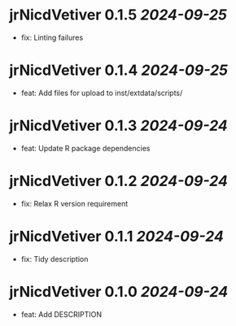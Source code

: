 # jrNicdVetiver 0.1.5 _2024-09-25_
  * fix: Linting failures

# jrNicdVetiver 0.1.4 _2024-09-25_
  * feat: Add files for upload to inst/extdata/scripts/

# jrNicdVetiver 0.1.3 _2024-09-24_
  * feat: Update R package dependencies

# jrNicdVetiver 0.1.2 _2024-09-24_
  * fix: Relax R version requirement

# jrNicdVetiver 0.1.1 _2024-09-24_
  * fix: Tidy description

# jrNicdVetiver 0.1.0 _2024-09-24_
  * feat: Add DESCRIPTION
